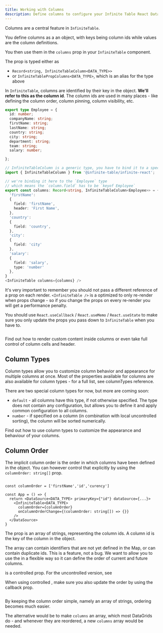 ```yaml
---
title: Working with Columns
description: Define columns to configure your Infinite Table React DataGrid - fixed and flexible columns, resize, column groups and more
---
```


Columns are a central feature in `InfiniteTable`.

You define columns as a an object, with keys being column ids while values are the column definitions.

You then use them in the `columns` prop in your `InfiniteTable` component.

The <PropLink name="columns" /> prop is typed either as

- `Record<string, InfiniteTableColumn<DATA_TYPE>>`
- or `InfiniteTablePropColumns<DATA_TYPE>`, which is an alias for the type above

<Note title="Understanding column id">

In `InfiniteTable`, columns are identified by their key in the <PropLink name="columns" /> object. **We'll refer to this as the column id**.
The column ids are used in many places - like defining the <PropLink name="columnOrder" code={false}>column order</PropLink>, column pinning, column visibility, etc.

</Note>

```ts
export type Employee = {
  id: number;
  companyName: string;
  firstName: string;
  lastName: string;
  country: string;
  city: string;
  department: string;
  team: string;
  salary: number;

};

// InfiniteTableColumn is a generic type, you have to bind it to a specific data-type
import { InfiniteTableColumn } from '@infinite-table/infinite-react';

// we're binding it here to the `Employee` type
// which means the `column.field` has to be `keyof Employee`
export const columns: Record<string, InfiniteTableColumn<Employee>> = {
  'firstName':
  {
    field: 'firstName',
    header: 'First Name',
  },
  'country':
  {
    field: 'country',
  },
  'city':
  {
    field: 'city'
  },
  'salary':
  {
    field: 'salary',
    type: 'number'
  },
}
<InfiniteTable columns={columns} />
```

<Note>

It's very important to remember you should not pass a different reference of a prop on each render. `<InfiniteTable />` is a optimized to only re-render when props change - so if you change the props on every re-render you will get a performance penalty.

You should use `React.useCallback` / `React.useMemo` / `React.useState` to make sure you only update the props you pass down to `InfiniteTable` when you have to.

</Note>

<Sandpack title="Basic Column Configuration">

```ts file="basic-columns-example.page.tsx"

```

</Sandpack>

<YouWillLearnCard inline title="Learn more about customizing Column Rendering" path="./columns/column-rendering">
Find out how to render custom content inside columns or even take full control of column cells and header.
</YouWillLearnCard>

## Column Types

Column types allow you to customize column behavior and appearance for multiple columns at once. Most of the properties available for columns are also available for column types - for a full list, see <PropLink>columnTypes</PropLink> reference.

There are two special <PropLink code={false} name="columns.type">column types</PropLink> for now, but more are coming soon:

- `default` - all columns have this type, if not otherwise specified. The type does not contain any configuration, but allows you to define it and apply common configuration to all columns.
- `number` - if specified on a column (in combination with local uncontrolled sorting), the column will be sorted numerically.

<YouWillLearnCard inline title="Learn more on Column Types" path="./columns/column-types">
Find out how to use column types to customize the appearance and behaviour of your columns.
</YouWillLearnCard>

## Column Order

The implicit column order is the order in which columns have been defined in the <PropLink name="columns" /> object. You can however control that explicitly by using the `columnOrder: string[]` prop.

```tsx

const columnOrder = ['firstName','id','curency']

const App = () => {
  return <DataSource<DATA_TYPE> primaryKey={"id"} dataSource={...}>
    <InfiniteTable<DATA_TYPE>
      columnOrder={columnOrder}
      onColumnOrderChange={(columnOrder: string[]) => {}}
    />
  </DataSource>
}
```

The <PropLink name="columnOrder" /> prop is an array of strings, representing the column ids. A column id is the key of the column in the <PropLink name="columns" /> object.

<Note>

The <PropLink name="columnOrder" /> array can contain identifiers that are not yet defined in the <PropLink name="columns" /> Map, or can contain duplicate ids. This is a feature, not a bug. We want to allow you to use the <PropLink name="columnOrder" /> in a flexible way so it can define the order of current and future columns.

</Note>

<Note>
<PropLink name="columnOrder" /> is a controlled prop. For the uncontrolled version, see <PropLink name="defaultColumnOrder" />

When using controlled <PropLink name="columnOrder" />, make sure you also update the order by using the <PropLink name="onColumnOrderChange" /> callback prop.
</Note>

<Sandpack title="Column Order demo, with firstName col displayed twice">

```tsx file="$DOCS/reference/columnOrder-example.page.tsx"

```

</Sandpack>

<Note>

By keeping the column order simple, namely an array of strings, ordering becomes much easier.

The alternative would be to make `columns` an array, which most DataGrids do - and whenever they are reordered, a new `columns` array would be needed.

</Note>

